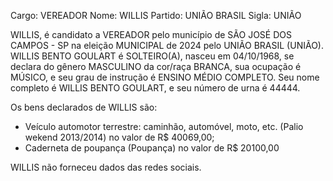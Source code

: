 Cargo: VEREADOR
Nome: WILLIS
Partido: UNIÃO BRASIL
Sigla: UNIÃO

WILLIS, é candidato a VEREADOR pelo município de SÃO JOSÉ DOS CAMPOS - SP na eleição MUNICIPAL de 2024 pelo UNIÃO BRASIL (UNIÃO).
WILLIS BENTO GOULART é SOLTEIRO(A), nasceu em 04/10/1968, se declara do gênero MASCULINO da cor/raça BRANCA, sua ocupação é MÚSICO, e seu grau de instrução é ENSINO MÉDIO COMPLETO.
Seu nome completo é WILLIS BENTO GOULART, e seu número de urna é 44444.

Os bens declarados de WILLIS são: 
- Veículo automotor terrestre: caminhão, automóvel, moto, etc. (Palio wekend 2013/2014) no valor de R$ 40069,00;
- Caderneta de poupança (Poupança) no valor de R$ 20100,00

WILLIS não forneceu dados das redes sociais.